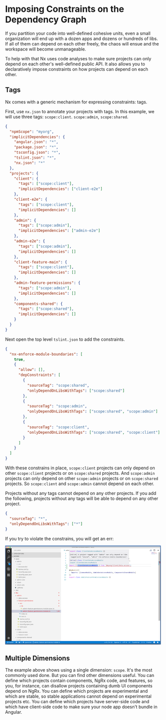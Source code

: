 # Imposing Constraints on the Dependency Graph

If you partition your code into well-defined cohesive units, even a small organization will end up with a dozen apps and dozens or hundreds of libs. If all of them can depend on each other freely, the chaos will ensue and the workspace will become unmanageable.

To help with that Nx uses code analyses to make sure projects can only depend on each other's well-defined public API. It also allows you to declaratively impose constraints on how projects can depend on each other.

## Tags

Nx comes with a generic mechanism for expressing constraints: tags.

First, use `nx.json` to annotate your projects with tags. In this example, we will use three tags: `scope:client`. `scope:admin`, `scope:shared`.

```json
{
  "npmScope": "myorg",
  "implicitDependencies": {
    "angular.json": "*",
    "package.json": "*",
    "tsconfig.json": "*",
    "tslint.json": "*",
    "nx.json": "*"
  },
  "projects": {
    "client": {
      "tags": ["scope:client"],
      "implicitDependencies": ["client-e2e"]
    },
    "client-e2e": {
      "tags": ["scope:client"],
      "implicitDependencies": []
    },
    "admin": {
      "tags": ["scope:admin"],
      "implicitDependencies": ["admin-e2e"]
    },
    "admin-e2e": {
      "tags": ["scope:admin"],
      "implicitDependencies": []
    },
    "client-feature-main": {
      "tags": ["scope:client"],
      "implicitDependencies": []
    },
    "admin-feature-permissions": {
      "tags": ["scope:admin"],
      "implicitDependencies": []
    },
    "components-shared": {
      "tags": ["scope:shared"],
      "implicitDependencies": []
    }
  }
}
```

Next open the top level `tslint.json` to add the constraints.

```json
{
  "nx-enforce-module-boundaries": [
    true,
    {
      "allow": [],
      "depConstraints": [
        {
          "sourceTag": "scope:shared",
          "onlyDependOnLibsWithTags": ["scope:shared"]
        },
        {
          "sourceTag": "scope:admin",
          "onlyDependOnLibsWithTags": ["scope:shared", "scope:admin"]
        },
        {
          "sourceTag": "scope:client",
          "onlyDependOnLibsWithTags": ["scope:shared", "scope:client"]
        }
      ]
    }
  ]
}
```

With these constrains in place, `scope:client` projects can only depend on other `scope:client` projects or on `scope:shared` projects. And `scope:admin` projects can only depend on other `scope:admin` projects or on `scope:shared` projects. So `scope:client` and `scope:admin` cannot depend on each other.

Projects without any tags cannot depend on any other projects. If you add the following, projects without any tags will be able to depend on any other project.

```json
{
  "sourceTag": "*",
  "onlyDependOnLibsWithTags": ["*"]
}
```

If you try to violate the constrains, you will get an err:

![dependency-graph-constraints-lint-error](../fundamentals/lint-error.png)

## Multiple Dimensions

The example above shows using a single dimension: `scope`. It's the most commonly used done. But you can find other dimensions useful. You can define which projects contain components, NgRx code, and features, so you, for instance, can disallow projects containing dumb UI components depend on NgRx. You can define which projects are experimental and which are stable, so stable applications cannot depend on experimental projects etc. You can define which projects have server-side code and which have client-side code to make sure your node app doesn't bundle in Angular.
